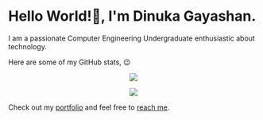 <h1>Hello World!👋, I'm Dinuka Gayashan.</h1>

I am a passionate Computer Engineering Undergraduate enthusiastic about technology.

Here are some of my GitHub stats, 😉

<p align="center"><img src="https://github-readme-streak-stats.herokuapp.com/?user=DinukaGayashan&theme=dark&hide_border=true"/></p>
<p align="center"><img src="https://github-readme-stats.vercel.app/api/top-langs/?username=DinukaGayashan&theme=dark&hide_border=true&include_all_commits=true&count_private=true&layout=compact"/></p>

Check out my [portfolio](https://dinukagayashan.github.io/DinukaGayashan) and feel free to [reach me](mailto:dinukagayashankasthuriarachchi@gmail.com).